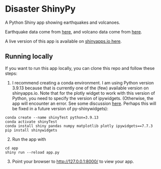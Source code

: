 # Disaster ShinyPy

A Python Shiny app showing earthquakes and volcanoes.  

Earthquake data come from [here](https://www.kaggle.com/datasets/thedevastator/uncovering-geophysical-insights-analyzing-usgs-e), and volcano data come from [here](https://www.kaggle.com/datasets/jessemostipak/volcano-eruptions).

A live version of this app is available on [shinyapps.io here](https://ageller.shinyapps.io/disasterpy/).


## Running locally

If you want to run this app locally, you can clone this repo and follow these steps:

1. I recommend creating a conda environment.  I am using Python version 3.9.13 because that is currently one of the (few) available version on shinyapps.io.  Note that for the plotly widget to work with this version of Python, you need to specify the version of ipywidgets. (Otherwise, the app will encounter an error.  See some discussion [here](https://github.com/rstudio/py-shinywidgets/issues/79). Perhaps this will be fixed in a future version of py-shinywidgets):
```
conda create --name shinyTest python=3.9.13
conda activate shinyTest
conda install shiny pandas numpy matplotlib plotly ipywidgets==7.7.3
pip install shinywidgets
```

2. Run  the app with 
```
cd app
shiny run --reload app.py
```

3. Point your browser to http://127.0.0.1:8000/ to view your app.
